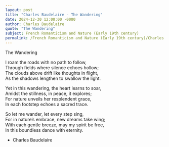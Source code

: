 ```yaml
---
layout: post
title: "Charles Baudelaire - The Wandering"
date: 2024-12-30 12:00:00 -0000
author: Charles Baudelaire
quote: "The Wandering"
subject: French Romanticism and Nature (Early 19th century)
permalink: /French Romanticism and Nature (Early 19th century)/Charles Baudelaire/Charles Baudelaire - The Wandering
---
```


The Wandering

I roam the roads with no path to follow,  
Through fields where silence echoes hollow;  
The clouds above drift like thoughts in flight,  
As the shadows lengthen to swallow the light.

Yet in this wandering, the heart learns to soar,  
Amidst the stillness, in peace, it explores;  
For nature unveils her resplendent grace,  
In each footstep echoes a sacred trace.

So let me wander, let every step sing,  
For in nature’s embrace, new dreams take wing;  
With each gentle breeze, may my spirit be free,  
In this boundless dance with eternity.

- Charles Baudelaire
